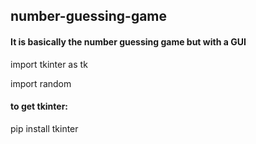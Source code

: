## number-guessing-game

#### It is basically the number guessing game but with a GUI


import tkinter as tk

import random


#### to get tkinter:

pip install tkinter
